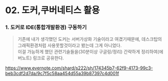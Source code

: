 # 02. 도커,쿠버네티스 활용


### 1. 도커로 IDE(통합개발환경) 구동하기 <br>
> 기존에 내가 생각했던 도커는 서버가상화 기술이라고 여겼기때문에, 데스크탑의 그래픽환경처럼 사용못할것이라고 봤는데 그게 아니었다. <br>
   이걸 가능하게 했던 관련기술들을(30분이상 구글링/정리) 간략하게 정리하여(에버노트) 링크로 공유한다. <br>
   
 https://www.evernote.com/shard/s222/sh/174345b7-62f9-4173-99c3-beb3cdf2d7da/9c7f5c58aa454d55a39b87397c4d001f   
